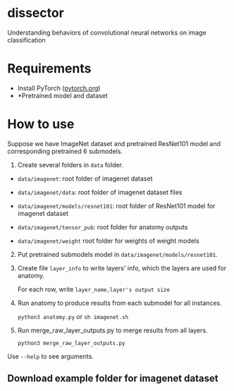 # dissector

Understanding behaviors of convolutional neural networks on image classification

# Requirements

- Install PyTorch ([pytorch.org](http://pytorch.org))
- *Pretrained model and dataset

# How to use

Suppose we have ImageNet dataset and pretrained ResNet101 model and corresponding pretrained 6 submodels.

1. Create several folders in `data` folder.

- `data/imagenet`: root folder of imagenet dataset

- `data/imagenet/data`: root folder of imagenet dataset files

- `data/imagenet/models/resnet101`: root folder of ResNet101 model for imagenet dataset

- `data/imagenet/tensor_pub`: root folder for anatomy outputs

- `data/imagenet/weight` root folder for weights of weight models

2. Put pretrained submodels model in `data/imagenet/models/resnet101`.

3. Create file `layer_info` to write layers' info, which the layers are used for anatomy.

    For each row, write `layer_name,layer's output size`

4. Run anatomy to produce results from each submodel for all instances.

    `python3 anatomy.py` or `sh imagenet.sh`

5. Run merge_raw_layer_outputs.py to merge results from all layers.

    `python3 merge_raw_layer_outputs.py`

Use `--help` to see arguments.

## Download example folder for imagenet dataset 